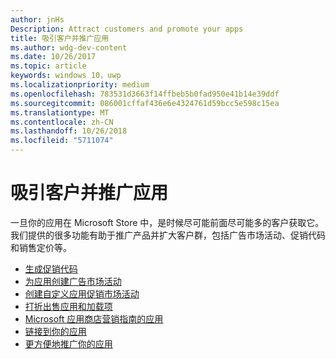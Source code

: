 ```yaml
---
author: jnHs
Description: Attract customers and promote your apps
title: 吸引客户并推广应用
ms.author: wdg-dev-content
ms.date: 10/26/2017
ms.topic: article
keywords: windows 10，uwp
ms.localizationpriority: medium
ms.openlocfilehash: 783531d3663f14ffbeb5b0fad950e41b14e39ddf
ms.sourcegitcommit: 086001cffaf436e6e4324761d59bcc5e598c15ea
ms.translationtype: MT
ms.contentlocale: zh-CN
ms.lasthandoff: 10/26/2018
ms.locfileid: "5711074"
---
```

# <a name="attract-customers-and-promote-your-apps"></a>吸引客户并推广应用

一旦你的应用在 Microsoft Store 中，是时候尽可能前面尽可能多的客户获取它。 我们提供的很多功能有助于推广产品并扩大客户群，包括广告市场活动、促销代码和销售定价等。

-   [生成促销代码](generate-promotional-codes.md)
-   [为应用创建广告市场活动](create-an-ad-campaign-for-your-app.md)
-   [创建自定义应用促销市场活动](create-a-custom-app-promotion-campaign.md)
-   [打折出售应用和加载项](put-apps-and-add-ons-on-sale.md)
-   [Microsoft 应用商店营销指南的应用](app-marketing-guidelines.md)
-   [链接到你的应用](link-to-your-app.md)
-   [更方便地推广你的应用](make-your-app-easier-to-promote.md)

 

 
